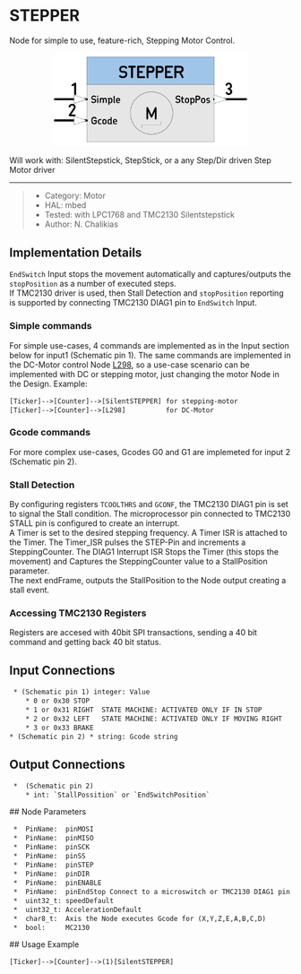 # STEPPER

Node for simple to use, feature-rich, Stepping Motor Control. 
<p align="center">
<img
src="img/01.PNG"
width = 350
/>
</p>
Will work with: SilentStepstick, StepStick, or a any Step/Dir driven Step Motor driver  

----

>  *  Category: Motor
>  *  HAL: mbed
>  *  Tested: with LPC1768 and TMC2130 Silentstepstick
>  *  Author: N. Chalikias

## Implementation Details
`EndSwitch` Input stops the movement automatically and captures/outputs the `stopPosition` as a number of executed steps.  
If TMC2130 driver is used, then Stall Detection and `stopPosition` reporting is supported by connecting TMC2130 DIAG1 pin to `EndSwitch` Input.

### Simple commands
For simple use-cases, 4 commands are implemented as in the Input section below for input1 (Schematic pin 1). The same commands are implemented in the DC-Motor control Node [L298](https://github.com/nBlocksStudioNodes/nblocks_l298), so a use-case scenario can be implemented with DC or stepping motor, just changing the motor Node in the Design. Example:  
```
[Ticker]-->[Counter]-->[SilentSTEPPER] for stepping-motor
[Ticker]-->[Counter]-->[L298]          for DC-Motor
```

<!-- pagebreak -->

### Gcode commands
For more complex use-cases, Gcodes G0 and G1 are implemeted for input 2 (Schematic pin 2).

### Stall Detection
By configuring registers `TCOOLTHRS` and `GCONF`, the TMC2130 DIAG1 pin is set to signal the Stall condition. The microprocessor pin connected to TMC2130 STALL pin is configured to create an interrupt.  
A Timer is set to the desired stepping frequency. A Timer ISR is attached to the Timer. The Timer_ISR pulses the STEP-Pin and increments a SteppingCounter. The DIAG1 Interrupt ISR Stops the Timer (this stops the movement) and Captures the SteppingCounter value to a StallPosition parameter.  
The next endFrame, outputs the StallPosition to the Node output creating a stall event.

### Accessing TMC2130 Registers
Registers are accesed with 40bit SPI transactions, sending a 40 bit command and getting back 40 bit status.


## Input Connections

```
 * (Schematic pin 1) integer: Value
    * 0 or 0x30 STOP  
    * 1 or 0x31 RIGHT  STATE MACHINE: ACTIVATED ONLY IF IN STOP
    * 2 or 0x32 LEFT   STATE MACHINE: ACTIVATED ONLY IF MOVING RIGHT
    * 3 or 0x33 BRAKE 
* (Schematic pin 2) * string: Gcode string
```

## Output Connections

```
 *  (Schematic pin 2) 
    * int: `StallPossition` or `EndSwitchPosition`
```

<!-- pagebreak -->


## Node Parameters


```
 *  PinName:  pinMOSI 
 *  PinName:  pinMISO 
 *  PinName:  pinSCK
 *  PinName:  pinSS
 *  PinName:  pinSTEP
 *  PinName:  pinDIR
 *  PinName:  pinENABLE
 *  PinName:  pinEndStop Connect to a microswitch or TMC2130 DIAG1 pin
 *  uint32_t: speedDefault
 *  uint32_t: AccelerationDefault
 *  char8_t:  Axis the Node executes Gcode for (X,Y,Z,E,A,B,C,D)
 *  bool:     MC2130
```


## Usage Example


```
[Ticker]-->[Counter]-->(1)[SilentSTEPPER]
```




